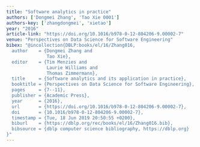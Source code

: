 ```yaml
---
title: "Software analytics in practice"
authors: ['Dongmei Zhang', 'Tao Xie 0001']
authors-key: ['zhangdongmei', 'xietao']
year: "2016"
article-link: "https://doi.org/10.1016/b978-0-12-804206-9.00002-7"
venue: "Perspectives on Data Science for Software Engineering"
bibex: "@incollection{DBLP:books/el/16/Zhang016,
  author    = {Dongmei Zhang and
               Tao Xie},
  editor    = {Tim Menzies and
               Laurie Williams and
               Thomas Zimmermann},
  title     = {Software analytics and its application in practice},
  booktitle = {Perspectives on Data Science for Software Engineering},
  pages     = {7--11},
  publisher = {Academic Press},
  year      = {2016},
  url       = {https://doi.org/10.1016/b978-0-12-804206-9.00002-7},
  doi       = {10.1016/b978-0-12-804206-9.00002-7},
  timestamp = {Tue, 18 Jun 2019 20:50:55 +0200},
  biburl    = {https://dblp.org/rec/books/el/16/Zhang016.bib},
  bibsource = {dblp computer science bibliography, https://dblp.org}
}"
---
```

